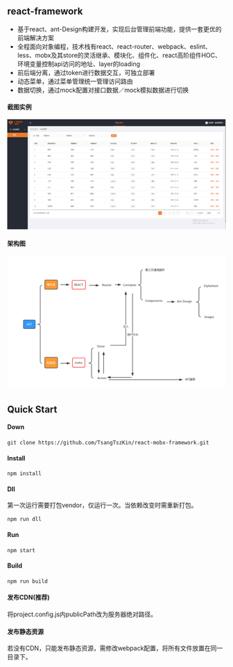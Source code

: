 <!--
 * @Author: your name
 * @Date: 2019-10-31 10:26:54
 * @LastEditTime: 2019-10-31 11:55:37
 * @LastEditors: Please set LastEditors
 * @Description: In User Settings Edit
 * @FilePath: \react-framework\README.md
 -->

## react-framework
- 基于react、ant-Design构建开发，实现后台管理前端功能，提供一套更优的前端解决方案
- 全程面向对象编程，技术栈有react、react-router、webpack、eslint、less、mobx及其store的灵活继承、模块化、组件化、react高阶组件HOC、环境变量控制api访问的地址、layer的loading
- 前后端分离，通过token进行数据交互，可独立部署
- 动态菜单，通过菜单管理统一管理访问路由
- 数据切换，通过mock配置对接口数据／mock模拟数据进行切换

#### 截图实例
![截图实例](./static/demo-screenshot/1.jpg)

#### 架构图
![架构图](./static/demo-screenshot/2.jpg)

## Quick Start
#### Down
~~~
git clone https://github.com/TsangTszKin/react-mobx-framework.git
~~~

#### Install
~~~
npm install
~~~

#### Dll
第一次运行需要打包vendor，仅运行一次。当依赖改变时需重新打包。
~~~
npm run dll
~~~

#### Run
~~~
npm start
~~~

#### Build
~~~
npm run build
~~~

#### 发布CDN(推荐)

将project.config.js内publicPath改为服务器绝对路径。

#### 发布静态资源

若没有CDN，只能发布静态资源，需修改webpack配置，将所有文件放置在同一目录下。

